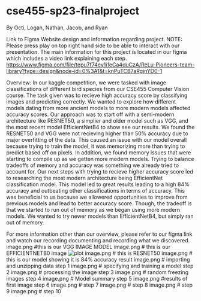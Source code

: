 # cse455-sp23-finalproject
By Octi, Logan, Nathan, Jacob, and Ryan

Link to Figma Website design and information regarding project. NOTE: Please press play on top right hand side to be able to interact with our presentation. 
The main information for this project is located in our figma which includes a video link explaining each step.
https://www.figma.com/file/tepu7f74ey1i1eCa4duCzA/ReLu-Pioneers-team-library?type=design&node-id=0%3A1&t=knPuTCB7aRgjnYD0-1

Overview: 
In our kaggle competition, we were tasked with image classifications of different bird species from our CSE455 Computer Vision course. The task given was to recieve high accuracy score by classifying images and predicting correctly. 
We wanted to explore how different models dating from more ancient models to more modern models affected accuracy scores. Our approach was to start off with a semi-modern architecture like RESNET50, a simplier and older model such as VGG, and the most recent model
EfficientNetB4 to show see our results. We found the RESNET50 and VGG were not recieving higher than 50% accuracy due to major overfitting of the data. This caused an issue with our model overall because trying to train the model, it was memorizing more than trying to 
predict based off on pixels. In addition, we found memory issues that were starting to compile up as we gotten more modern models. Trying to balance tradeoffs of memory and accuracy was something we already tried to account for. 
Our next steps with trying to recieve higher accuracy score led to researching the most modern architecture being EfficientNet classification model. This model led to great results leading to a high 84% accuracy and outbeating other classifications in terms of accuracy.
This was beneficial to us because we allowered opportunities to improve from previous models and lead to better accuracy score. Though, the tradeoff is that we started to run out of memory as we began using more modern models. We wanted to try newer models than 
EfficientNetB4, but simply ran out of memory. 

For more information other than our overview, please refer to our figma link and watch our recording documenting and recording what we discovered. 
image.png #this is our VGG IMAGE MODEL
image.png # this is our EFFICIENTNETB0 image 
![plot](./eNetB0180.jpg)
image.png # this is RESNET50 
image.png # this is our model showing it is 84% accuracy result 
image.png # importing and unzipping data step 1 
image.png # specifying and training a model step 2
image.png # processing the image step 3
image.png # random freezing images step 4
image.png # Model summary step 5
image.png #results of first image step 6 
image.png # step 7
image.png # step 8 
image.png # step 9 
image.png # step 10 
